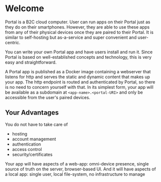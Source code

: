 # Welcome

Portal is a B2C cloud computer. User can run apps on their Portal just as they do on their smartphones.
However, they are able to use these apps from any of their physical devices once they are paired to their Portal.
It is similar to self-hosting but as-a-service and super convenient and user-centric.

You can write your own Portal app and have users install and run it.
Since Portal is based on well-established concepts and technology, this is very easy and straightforward.

A Portal app is published as a Docker image containing a webserver that listens for http and serves the static and dynamic content that makes up your app.
The http endpoint is routed and authenticated by Portal, so there is no need to concern yourself with that.
In its simplest form, your app will be available as a subdomain at `<app-name>.<portal-URI>` and only be accessible from the user's paired devices.

## Your Advantages

You do not have to take care of

* hosting
* account management
* authentication
* access control
* security/certificates




Your app will have aspects of a web-app: omni-device presence, single source of truth on the server, browser-based UI.
And it will have aspects of a local app: single user, local file-system, no infrastructure to manage 